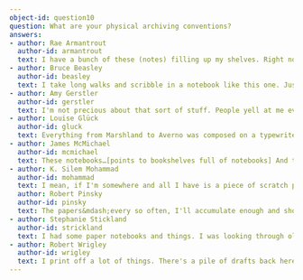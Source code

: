 ```yaml
---
object-id: question10    
question: What are your physical archiving conventions?
answers:
- author: Rae Armantrout
  author-id: armantrout
  text: I have a bunch of these (notes) filling up my shelves. Right now, I have way too many. A couple of times, I've sold or donated my papers to archives including Stanford and also at UC-San Diego. And when I do, I also include these.
- author: Bruce Beasley
  author-id: beasley
  text: I take long walks and scribble in a notebook like this one. Just usually individual lines&mdash;let's see if I can find some examples. And then often I will transcribe them onto note cards. ... I have over here in my file cabinet a file called 'Poems - Feedback from Readers,' where I keep all the physical copies of all the poems that have come back from the people I've shown them to, which I use a lot in revising.
- author: Amy Gerstler
  author-id: gerstler
  text: I'm not precious about that sort of stuff. People yell at me every once in a while, like, "What? You don't keep your draft?" or, "You don't keep copies?" or, "You don't-?" And I'm like, "My office is this big. I get rid of things so that I have, you know-two writers live in this house, and books are coming in like every moment. It's just a constant battle with the rising swell of, you know, paper avalanches. So, no, I don't keep a lot of the stuff like that, because I'd have room for (new work).
- author: Louise Glück
  author-id: gluck
  text: Everything from Marshland to Averno was composed on a typewriter. It's one of the reasons that my papers are not valuable, because there will be pages with little scribbles, but usually I just put in a new piece. So if somebody goes through all of these typewritten drafts, unless the person happens to know my work intimately...
- author: James McMichael
  author-id: mcmichael
  text: These notebooks…[points to bookshelves full of notebooks] And there are probably about 10 others and the ones that fit in that shelf right there&mdash;that's about 4 years of worth. ... These are the notes that I would take for the book that I'm reading. The RED is the more important material. It's something that, if I'm going through it I can read and just pick out the highlighted parts, then GREEN are my own responses. So, I'm always working on the right hand page when I'm taking notes from books I'm reading, then when I'm going back over the material, I'll work on this page and there'll be other changes. Usually more GREEN will turn up.
- author: K. Silem Mohammad
  author-id: mohammad
  text: I mean, if I'm somewhere and all I have is a piece of scratch paper because I'm in a meeting and I get an idea. But I don't really do that often.
  author: Robert Pinsky
  author-id: pinsky
  text: The papers&mdash;every so often, I'll accumulate enough and shoot them off to Palo Alto. Electronically, I mean...
- author: Stephanie Stickland
  author-id: strickland
  text: I had some paper notebooks and things. I was looking through old notes and things. And I would sit and I would write, every morning, for maybe three or four hours and at the end of the morning, I would go and type it up&mdash;I mean input it. I did not look at it again. ... Some of the time, it just seems crazy if there's just too many versions...
- author: Robert Wrigley
  author-id: wrigley
  text: I print off a lot of things. There's a pile of drafts back here that in fact need to be moved to a box, but I haven't brought the new box up from the house. Usually, a box will take two years to fill and then it goes into storage in the basement until somebody offers me enough money for it. And then they can have all the boxes. ... By the time I put stuff in boxes, that's pretty well committed to book. ... I don't organize them...
---
```


